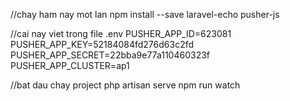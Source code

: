 //chay ham nay mot lan
npm install --save laravel-echo pusher-js

//cai nay viet trong file .env
PUSHER_APP_ID=623081
PUSHER_APP_KEY=52184084fd276d63c2fd
PUSHER_APP_SECRET=22bba9e77a110460323f
PUSHER_APP_CLUSTER=ap1

//bat dau chay project
php artisan serve
npm run watch
